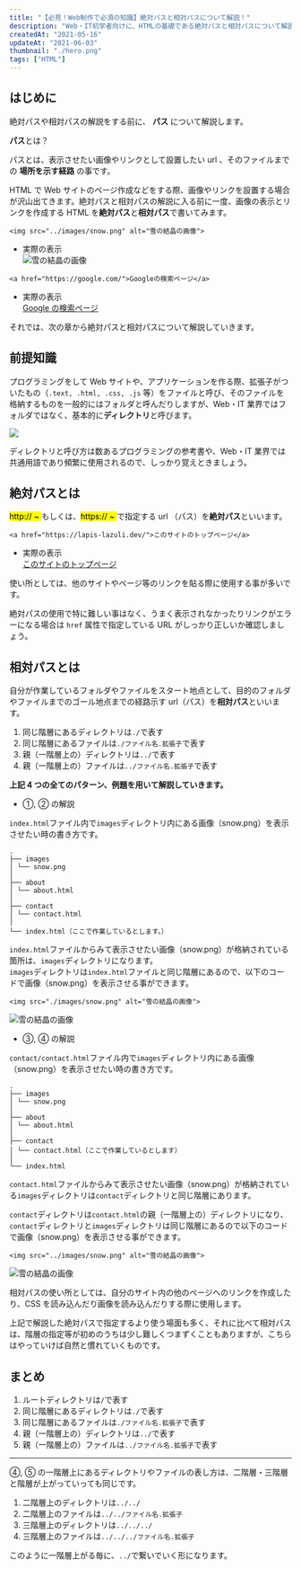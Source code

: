```yaml
---
title: "【必見！Web制作で必須の知識】絶対パスと相対パスについて解説！"
description: "Web・IT初学者向けに、HTMLの基礎である絶対パスと相対パスについて解説しました。絶対パスと相対パスの指定方法から、実務で使うそれぞれのパスの使いわけについて説明。この記事を読む事で、Web制作で役立ちます。"
createdAt: "2021-05-16"
updateAt: "2021-06-03"
thumbnail: "./hero.png"
tags: ["HTML"]
---
```


## はじめに

絶対パスや相対パスの解説をする前に、 **パス** について解説します。

**パス**とは？

パスとは、表示させたい画像やリンクとして設置したい url 、そのファイルまでの **場所を示す経路** の事です。

HTML で Web サイトのページ作成などをする際、画像やリンクを設置する場合が沢山出てきます。絶対パスと相対パスの解説に入る前に一度、画像の表示とリンクを作成する HTML を**絶対パス**と**相対パス**で書いてみます。

```html:title=HTMLで画像を表示させる例（相対パス）
<img src="../images/snow.png" alt="雪の結晶の画像">
```

- 実際の表示  
  ![雪の結晶の画像](./snow.png)

```html:title=HTMLでリンクを作成する例（絶対パス）
<a href="https://google.com/">Googleの検索ページ</a>
```

- 実際の表示  
  [Google の検索ページ](https://google.com/)

それでは、次の章から絶対パスと相対パスについて解説していきます。

## 前提知識

プログラミングをして Web サイトや、アプリケーションを作る際、拡張子がついたもの（`.text, .html, .css, .js` 等）をファイルと呼び、そのファイルを格納するものを一般的にはフォルダと呼んだりしますが、Web・IT 業界ではフォルダではなく、基本的に**ディレクトリ**と呼びます。

![](./path-reference.png)

ディレクトリと呼び方は数あるプログラミングの参考書や、Web・IT 業界では共通用語であり頻繁に使用されるので、しっかり覚えときましょう。

## 絶対パスとは

<mark>http:// ~ </mark>もしくは、<mark>https:// ~ </mark>で指定する url （パス）を**絶対パス**といいます。

```html:title=絶対パスでリンクを指定
<a href="https://lapis-lazuli.dev/">このサイトのトップページ</a>
```

- 実際の表示  
  [このサイトのトップページ](https://lapis-lazuli.dev/)

使い所としては、他のサイトやページ等のリンクを貼る際に使用する事が多いです。

絶対パスの使用で特に難しい事はなく、うまく表示されなかったりリンクがエラーになる場合は `href` 属性で指定している URL がしっかり正しいか確認しましょう。

## 相対パスとは

自分が作業しているフォルダやファイルをスタート地点として、目的のフォルダやファイルまでのゴール地点までの経路示す url（パス）を**相対パス**といいます。

1. 同じ階層にあるディレクトリは`./`で表す
1. 同じ階層にあるファイルは`./ファイル名.拡張子`で表す
1. 親（一階層上の）ディレクトリは`../`で表す
1. 親（一階層上の）ファイルは`../ファイル名.拡張子`で表す

**上記 4 つの全てのパターン、例題を用いて解説していきます。**

- ①, ② の解説

`index.html`ファイル内で`images`ディレクトリ内にある画像（snow.png）を表示させたい時の書き方です。

```md:title=index.htmlページ内で画像を表示させたい
.
├── images
│ └── snow.png
│
├── about
│ └── about.html
│
├── contact
│ └── contact.html
│
└── index.html（ここで作業しているとします。）
```

`index.html`ファイルからみて表示させたい画像（snow.png）が格納されている箇所は、`images`ディレクトリになります。  
`images`ディレクトリは`index.html`ファイルと同じ階層にあるので、以下のコードで画像（snow.png）を表示させる事ができます。

```html:title=./で同じ階層のディレクトリを指定
<img src="./images/snow.png" alt="雪の結晶の画像">
```

![雪の結晶の画像](./snow.png)

- ③, ④ の解説

`contact/contact.html`ファイル内で`images`ディレクトリ内にある画像（snow.png）を表示させたい時の書き方です。

```md:title=contact/contact.htmlファイル内で画像を表示させたい
.
├── images
│ └── snow.png
│
├── about
│ └── about.html
│
├── contact
│ └── contact.html（ここで作業しているとします）
│
└── index.html
```

`contact.html`ファイルからみて表示させたい画像（snow.png）が格納されている`images`ディレクトリは`contact`ディレクトリと同じ階層にあります。

`contact`ディレクトリは`contact.html`の親（一階層上の）ディレクトリになり、`contact`ディレクトリと`images`ディレクトリは同じ階層にあるので以下のコードで画像（snow.png）を表示させる事ができます。

```html:title=../で一階層上のディレクトリを指定
<img src="../images/snow.png" alt="雪の結晶の画像">
```

![雪の結晶の画像](./snow.png)

相対パスの使い所としては、自分のサイト内の他のページへのリンクを作成したり、CSS を読み込んだり画像を読み込んだりする際に使用します。

上記で解説した絶対パスで指定するより使う場面も多く、それに比べて相対パスは、階層の指定等が初めのうちは少し難しくつまずくこともありますが、こちらはやっていけば自然と慣れていくものです。

## まとめ

1. ルートディレクトリは`/`で表す
1. 同じ階層にあるディレクトリは`./`で表す
1. 同じ階層にあるファイルは`./ファイル名.拡張子`で表す
1. 親（一階層上の）ディレクトリは`../`で表す
1. 親（一階層上の）ファイルは`../ファイル名.拡張子`で表す

---

④, ⑤ の一階層上にあるディレクトリやファイルの表し方は、二階層・三階層と階層が上がっていっても同じです。

1. 二階層上のディレクトリは`../../`
1. 二階層上のファイルは`../../ファイル名.拡張子`
1. 三階層上のディレクトリは`../../../`
1. 三階層上のファイルは`../../../ファイル名.拡張子`

このように一階層上がる毎に、`../`で繋いでいく形になります。
